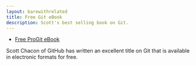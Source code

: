 ```yaml
---
layout: barewithrelated
title: Free Git eBook
description: Scott's best selling book on Git.
---
```


* [Free ProGit eBook](http://git-scm.com/book)

Scott Chacon of GitHub has written an excellent title on Git that is available in electronic formats for free.
